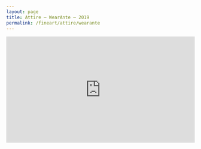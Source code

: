 ```yaml
---
layout: page
title: Attire — WearAnte — 2019
permalink: /fineart/attire/wearante
---
```


<div style="padding:56.25% 0 0 0;position:relative;"><iframe src="https://player.vimeo.com/video/451470294?h=6aa38b2778&color=fdf8f2&title=0&byline=0&portrait=0" style="position:absolute;top:0;left:0;width:100%;height:100%;" frameborder="0" allow="autoplay; fullscreen; picture-in-picture" allowfullscreen></iframe></div><script src="https://player.vimeo.com/api/player.js"></script>
